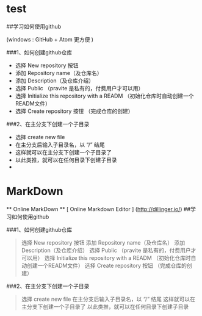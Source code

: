 # test
##学习如何使用github

(windows : GitHub + Atom 更方便 )

###1、如何创建github仓库

+ 选择 New repository 按钮 
+ 添加 Repository name（及仓库名）
+ 添加 Description（及仓库介绍）
+ 选择 Public （pravite 是私有的，付费用户才可以用）
+ 选择 Initialize this repository with a READM （初始化仓库时自动创建一个READM文件）
+ 选择 Create repository 按钮 （完成仓库的创建）

###2、在主分支下创建一个子目录

+ 选择 create new file 
+ 在主分支后输入子目录名，以 “/” 结尾
+ 这样就可以在主分支下创建一个子目录了
+ 以此类推，就可以在任何目录下创建子目录
+ 


# MarkDown
** Online MarkDown ** [ Online Markdown Editor ] (http://dillinger.io/)
##学习如何使用github

###1、如何创建github仓库

> 选择 New repository 按钮 
> 添加 Repository name（及仓库名）
> 添加 Description（及仓库介绍）
> 选择 Public （pravite 是私有的，付费用户才可以用）
> 选择 Initialize this repository with a READM （初始化仓库时自动创建一个READM文件）
> 选择 Create repository 按钮 （完成仓库的创建）

###2、在主分支下创建一个子目录

> 选择 create new file 
> 在主分支后输入子目录名，以 “/” 结尾
> 这样就可以在主分支下创建一个子目录了
> 以此类推，就可以在任何目录下创建子目录
 

